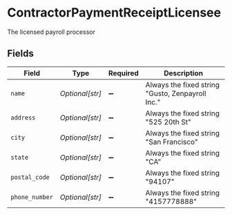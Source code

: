 # ContractorPaymentReceiptLicensee

The licensed payroll processor


## Fields

| Field                                            | Type                                             | Required                                         | Description                                      |
| ------------------------------------------------ | ------------------------------------------------ | ------------------------------------------------ | ------------------------------------------------ |
| `name`                                           | *Optional[str]*                                  | :heavy_minus_sign:                               | Always the fixed string "Gusto, Zenpayroll Inc." |
| `address`                                        | *Optional[str]*                                  | :heavy_minus_sign:                               | Always the fixed string "525 20th St"            |
| `city`                                           | *Optional[str]*                                  | :heavy_minus_sign:                               | Always the fixed string "San Francisco"          |
| `state`                                          | *Optional[str]*                                  | :heavy_minus_sign:                               | Always the fixed string "CA"                     |
| `postal_code`                                    | *Optional[str]*                                  | :heavy_minus_sign:                               | Always the fixed string "94107"                  |
| `phone_number`                                   | *Optional[str]*                                  | :heavy_minus_sign:                               | Always the fixed string "4157778888"             |